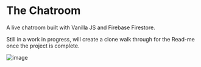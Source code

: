 # The Chatroom

A live chatroom built with Vanilla JS and Firebase Firestore. 

Still in a work in progress, will create a clone walk through for the Read-me once the project is complete.

![image](https://user-images.githubusercontent.com/70656399/128202492-65b5fd23-6130-474e-9e01-253a6d45e38e.png)
